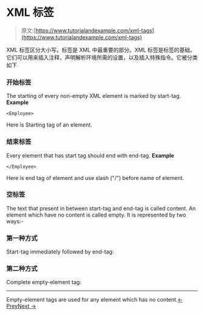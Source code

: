 # XML 标签

> 原文:[https://www.tutorialandexample.com/xml-tags](https://www.tutorialandexample.com/xml-tags)

XML 标签区分大小写。标签是 XML 中最重要的部分。XML 标签是标签的基础。它们可以用来插入注释，声明解析环境所需的设置，以及插入特殊指令。它被分类如下

### 开始标签

The starting of every non-empty XML element is marked by start-tag. **Example**

```
<Employee>
```

Here <Employee> is Starting tag of an element.

### 结束标签

Every element that has start tag should end with end-tag. **Example**

```
</Employee>
```

Here </Employee> is end tag of element and use slash ("/") before name of element.

### 空标签

The text that present in between start-tag and end-tag is called content. An element which have no content is called empty. It is represented by two ways:-

### 第一种方式

Start-tag immediately followed by end-tag: <tr></tr>

### 第二种方式

Complete empty-element tag: <hr/> Empty-element tags are used for any element which has no content.[← Prev](https://www.tutorialandexample.com/xml-comments)[Next →](https://www.tutorialandexample.com/xml-processing)